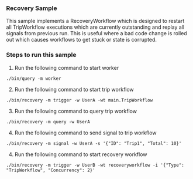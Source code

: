 ### Recovery Sample
This sample implements a RecoveryWorkflow which is designed to restart all TripWorkflow executions which are currently
outstanding and replay all signals from previous run.  This is useful where a bad code change is rolled out which
causes workflows to get stuck or state is corrupted.

### Steps to run this sample
1) Run the following command to start worker
```
./bin/query -m worker
```
2) Run the following command to start trip workflow
```
./bin/recovery -m trigger -w UserA -wt main.TripWorkflow
```
3) Run the following command to query trip workflow
```
./bin/recovery -m query -w UserA
```
4) Run the following command to send signal to trip workflow
```
./bin/recovery -m signal -w UserA -s '{"ID": "Trip1", "Total": 10}'
```
4) Run the following command to start recovery workflow
```
./bin/recovery -m trigger -w UserB -wt recoveryworkflow -i '{"Type": "TripWorkflow", "Concurrency": 2}'
```